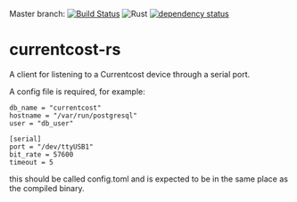 Master branch: [![Build Status](https://travis-ci.org/tolien/currentcost-rs.svg?branch=master)](https://travis-ci.org/tolien/currentcost-rs) 
![Rust](https://github.com/tolien/currentcost-rs/workflows/Rust/badge.svg)
[![dependency status](https://deps.rs/repo/github/tolien/currentcost-rs/status.svg)](https://deps.rs/repo/github/tolien/currentcost)  

# currentcost-rs

A client for listening to a Currentcost device through a serial port.

A config file is required, for example:
```[database]
db_name = "currentcost"
hostname = "/var/run/postgresql"
user = "db_user"

[serial]
port = "/dev/ttyUSB1"
bit_rate = 57600
timeout = 5

``` 
this should be called config.toml and is expected to be in the same place as the compiled binary.
